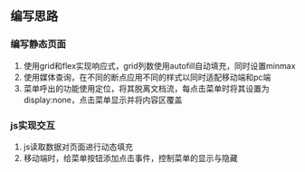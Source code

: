 ## 编写思路
### 编写静态页面
1. 使用grid和flex实现响应式，grid列数使用autofill自动填充，同时设置minmax
2. 使用媒体查询，在不同的断点应用不同的样式以同时适配移动端和pc端
3. 菜单呼出的功能使用定位，将其脱离文档流，每点击菜单时将其设置为display:none，点击菜单显示并将内容区覆盖

### js实现交互
1. js读取数据对页面进行动态填充
2. 移动端时，给菜单按钮添加点击事件，控制菜单的显示与隐藏